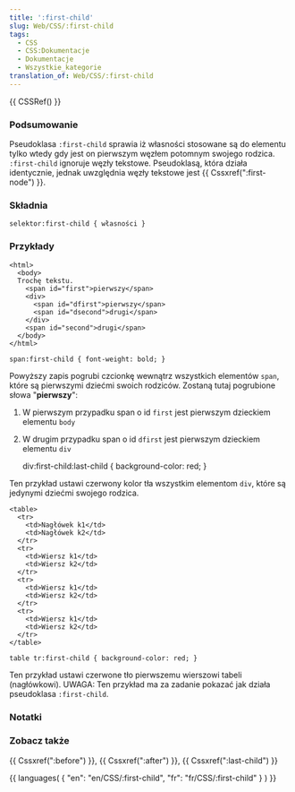 ```yaml
---
title: ':first-child'
slug: Web/CSS/:first-child
tags:
  - CSS
  - CSS:Dokumentacje
  - Dokumentacje
  - Wszystkie_kategorie
translation_of: Web/CSS/:first-child
---
```

{{ CSSRef() }}

### Podsumowanie

Pseudoklasa `:first-child` sprawia iż własności stosowane są do elementu tylko wtedy gdy jest on pierwszym węzłem potomnym swojego rodzica. `:first-child` ignoruje węzły tekstowe. Pseudoklasą, która działa identycznie, jednak uwzględnia węzły tekstowe jest {{ Cssxref(":first-node") }}.

### Składnia

    selektor:first-child { własności }

### Przykłady

    <html>
      <body>
      Trochę tekstu.
        <span id="first">pierwszy</span>
        <div>
          <span id="dfirst">pierwszy</span>
          <span id="dsecond">drugi</span>
        </div>
        <span id="second">drugi</span>
      </body>
    </html>

    span:first-child { font-weight: bold; }

Powyższy zapis pogrubi czcionkę wewnątrz wszystkich elementów `span`, które są pierwszymi dziećmi swoich rodziców. Zostaną tutaj pogrubione słowa "**pierwszy**":

1.  W pierwszym przypadku span o id `first` jest pierwszym dzieckiem elementu `body`
2.  W drugim przypadku span o id `dfirst` jest pierwszym dzieckiem elementu `div`

    div:first-child:last-child { background-color: red; }

Ten przykład ustawi czerwony kolor tła wszystkim elementom `div`, które są jedynymi dziećmi swojego rodzica.

    <table>
      <tr>
        <td>Nagłówek k1</td>
        <td>Nagłówek k2</td>
      </tr>
      <tr>
        <td>Wiersz k1</td>
        <td>Wiersz k2</td>
      </tr>
      <tr>
        <td>Wiersz k1</td>
        <td>Wiersz k2</td>
      </tr>
      <tr>
        <td>Wiersz k1</td>
        <td>Wiersz k2</td>
      </tr>
    </table>

    table tr:first-child { background-color: red; }

Ten przykład ustawi czerwone tło pierwszemu wierszowi tabeli (nagłówkowi).
UWAGA: Ten przykład ma za zadanie pokazać jak działa pseudoklasa `:first-child`.

### Notatki

### Zobacz także

{{ Cssxref(":before") }}, {{ Cssxref(":after") }}, {{ Cssxref(":last-child") }}

{{ languages( { "en": "en/CSS/:first-child", "fr": "fr/CSS/:first-child" } ) }}
